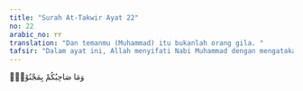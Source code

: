 ```yaml
---
title: "Surah At-Takwir Ayat 22"
no: 22
arabic_no: ٢٢
translation: "Dan temanmu (Muhammad) itu bukanlah orang gila. "
tafsir: "Dalam ayat ini, Allah menyifati Nabi Muhammad dengan mengatakan bahwa Muhammad itu bukanlah orang gila, sebagaimana yang dituduhkan oleh orang-orang kafir Mekah.\n\nKalimat \"temanmu\" dalam ayat ini merupakan alasan untuk menerangkan kedustaan mereka. Sebab, setiap orang akan mengenal tabiat temannya yang sehari-hari bergaul dengannya. Orang-orang Quraisy itu selalu bergaul dengan Nabi Muhammad semenjak beliau masih kecil dan mengetahui kejujuran beliau. Oleh karena itu, mereka memberikan julukan kehormatan kepadanya dengan kata-kata \"al-Amin\" sebelum beliau menjadi nabi.\n\nBeliau tidak pernah berdusta, menyalahi janji, atau berkhianat, sehingga apa-apa yang dituduhkan kepada Nabi Muhammad itu tentang sifat gila, tukang sihir, atau pendusta adalah bohong semata."
---
```

وَمَا صَاحِبُكُمْ بِمَجْنُوْنٍۚ